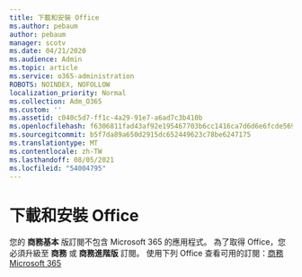 ```yaml
---
title: 下載和安裝 Office
ms.author: pebaum
author: pebaum
manager: scotv
ms.date: 04/21/2020
ms.audience: Admin
ms.topic: article
ms.service: o365-administration
ROBOTS: NOINDEX, NOFOLLOW
localization_priority: Normal
ms.collection: Adm_O365
ms.custom: ''
ms.assetid: c040c5d7-ff1c-4a29-91e7-a6ad7c3b410b
ms.openlocfilehash: f6306811fad43af92e195467703b6cc1416ca7d6d6e6fcde56901e895f8c8239
ms.sourcegitcommit: b5f7da89a650d2915dc652449623c78be6247175
ms.translationtype: MT
ms.contentlocale: zh-TW
ms.lasthandoff: 08/05/2021
ms.locfileid: "54004795"
---
```

# <a name="download-and-install-office"></a>下載和安裝 Office

您的 **商務基本** 版訂閱不包含 Microsoft 365 的應用程式。 為了取得 Office，您必須升級至 **商務** 或 **商務進階版** 訂閱。 使用下列 Office 查看可用的訂閱：[商務 Microsoft 365](https://products.office.com/compare-all-microsoft-office-products?tab=2)
  

